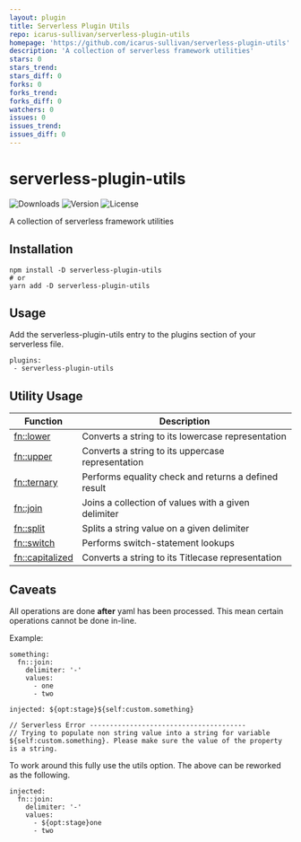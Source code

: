 ```yaml
---
layout: plugin
title: Serverless Plugin Utils
repo: icarus-sullivan/serverless-plugin-utils
homepage: 'https://github.com/icarus-sullivan/serverless-plugin-utils'
description: 'A collection of serverless framework utilities'
stars: 0
stars_trend: 
stars_diff: 0
forks: 0
forks_trend: 
forks_diff: 0
watchers: 0
issues: 0
issues_trend: 
issues_diff: 0
---
```



# serverless-plugin-utils
![Downloads][link-download] ![Version][link-version] ![License][link-license]

A collection of serverless framework utilities

## Installation

```
npm install -D serverless-plugin-utils 
# or 
yarn add -D serverless-plugin-utils
```

## Usage
Add the serverless-plugin-utils entry to the plugins section of your serverless file. 

```
plugins:
 - serverless-plugin-utils
```


## Utility Usage

| Function | Description |
|--|--|
| [fn::lower][fn-lower] | Converts a string to its lowercase representation | 
| [fn::upper][fn-upper] | Converts a string to its uppercase representation |
| [fn::ternary][fn-ternary] | Performs equality check and returns a defined result |
| [fn::join][fn-join] | Joins a collection of values with a given delimiter |
| [fn::split][fn-split] | Splits a string value on a given delimiter | 
| [fn::switch][fn-switch] | Performs switch-statement lookups | 
| [fn::capitalized][fn-capitalized] | Converts a string to its Titlecase representation | 


## Caveats
All operations are done **after** yaml has been processed. This mean certain operations cannot be done in-line. 

Example:
```
something:
  fn::join:
    delimiter: '-'
    values:
      - one
      - two

injected: ${opt:stage}${self:custom.something}

// Serverless Error ---------------------------------------
// Trying to populate non string value into a string for variable ${self:custom.something}. Please make sure the value of the property is a string.
```

To work around this fully use the utils option. The above can be reworked as the following. 
```
injected:
  fn::join:
    delimiter: '-'
    values:
      - ${opt:stage}one
      - two
```


[link-download]: https://img.shields.io/npm/dt/serverless-plugin-utils.svg
[link-version]: https://img.shields.io/npm/v/serverless-plugin-utils.svg
[link-license]: https://img.shields.io/npm/l/serverless-plugin-utils.svg

[fn-lower]: https://github.com/icarus-sullivan/serverless-plugin-utils/blob/master/documentation/lower.md
[fn-upper]: https://github.com/icarus-sullivan/serverless-plugin-utils/blob/master/documentation/upper.md
[fn-join]: https://github.com/icarus-sullivan/serverless-plugin-utils/blob/master/documentation/join.md
[fn-split]: https://github.com/icarus-sullivan/serverless-plugin-utils/blob/master/documentation/split.md
[fn-ternary]: https://github.com/icarus-sullivan/serverless-plugin-utils/blob/master/documentation/ternary.md
[fn-switch]: https://github.com/icarus-sullivan/serverless-plugin-utils/blob/master/documentation/switch.md
[fn-capitalized]: https://github.com/icarus-sullivan/serverless-plugin-utils/blob/master/documentation/capitalized.md
